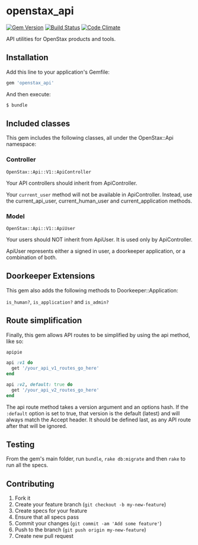 # openstax_api

[![Gem Version](https://badge.fury.io/rb/openstax_api.svg)](http://badge.fury.io/rb/openstax_api)
[![Build Status](https://travis-ci.org/openstax/openstax_api.svg?branch=master)](https://travis-ci.org/openstax/openstax_api)
[![Code Climate](https://codeclimate.com/github/openstax/openstax_api/badges/gpa.svg)](https://codeclimate.com/github/openstax/openstax_api)

API utilities for OpenStax products and tools.

## Installation

Add this line to your application's Gemfile:

```rb
gem 'openstax_api'
```

And then execute:

```sh
$ bundle
```

## Included classes

This gem includes the following classes, all under the OpenStax::Api namespace:

### Controller

`OpenStax::Api::V1::ApiController`

Your API controllers should inherit from ApiController.

Your `current_user` method will not be available in ApiController.
Instead, use the current_api_user, current_human_user and current_application methods.

### Model

`OpenStax::Api::V1::ApiUser`

Your users should NOT inherit from ApiUser. It is used only by ApiController.

ApiUser represents either a signed in user, a doorkeeper application, or a combination of both.

## Doorkeeper Extensions

This gem also adds the following methods to Doorkeeper::Application:

`is_human?`, `is_application?` and `is_admin?`

## Route simplification

Finally, this gem allows API routes to be simplified by using the api method, like so:

```rb
apipie

api :v1 do
  get '/your_api_v1_routes_go_here'
end

api :v2, default: true do
  get '/your_api_v2_routes_go_here'
end
```

The api route method takes a version argument and an options hash.
If the `:default` option is set to true, that version is the default (latest) and will always match the Accept header. It should be defined last, as any API route after that will be ignored.

## Testing

From the gem's main folder, run `bundle`, `rake db:migrate` and then `rake` to run all the specs.

## Contributing

1. Fork it
2. Create your feature branch (`git checkout -b my-new-feature`)
3. Create specs for your feature
4. Ensure that all specs pass
5. Commit your changes (`git commit -am 'Add some feature'`)
6. Push to the branch (`git push origin my-new-feature`)
7. Create new pull request

